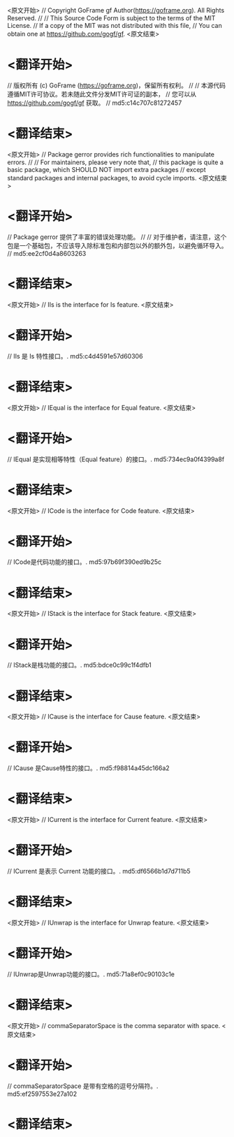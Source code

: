 
<原文开始>
// Copyright GoFrame gf Author(https://goframe.org). All Rights Reserved.
//
// This Source Code Form is subject to the terms of the MIT License.
// If a copy of the MIT was not distributed with this file,
// You can obtain one at https://github.com/gogf/gf.
<原文结束>

# <翻译开始>
// 版权所有 (c) GoFrame (https://goframe.org)，保留所有权利。
//
// 本源代码遵循MIT许可协议。若未随此文件分发MIT许可证的副本，
// 您可以从 https://github.com/gogf/gf 获取。
// md5:c14c707c81272457
# <翻译结束>


<原文开始>
// Package gerror provides rich functionalities to manipulate errors.
//
// For maintainers, please very note that,
// this package is quite a basic package, which SHOULD NOT import extra packages
// except standard packages and internal packages, to avoid cycle imports.
<原文结束>

# <翻译开始>
// Package gerror 提供了丰富的错误处理功能。
// 
// 对于维护者，请注意，这个包是一个基础包，不应该导入除标准包和内部包以外的额外包，以避免循环导入。
// md5:ee2cf0d4a8603263
# <翻译结束>


<原文开始>
// IIs is the interface for Is feature.
<原文结束>

# <翻译开始>
// IIs 是 Is 特性接口。. md5:c4d4591e57d60306
# <翻译结束>


<原文开始>
// IEqual is the interface for Equal feature.
<原文结束>

# <翻译开始>
// IEqual 是实现相等特性（Equal feature）的接口。. md5:734ec9a0f4399a8f
# <翻译结束>


<原文开始>
// ICode is the interface for Code feature.
<原文结束>

# <翻译开始>
// ICode是代码功能的接口。. md5:97b69f390ed9b25c
# <翻译结束>


<原文开始>
// IStack is the interface for Stack feature.
<原文结束>

# <翻译开始>
// IStack是栈功能的接口。. md5:bdce0c99c1f4dfb1
# <翻译结束>


<原文开始>
// ICause is the interface for Cause feature.
<原文结束>

# <翻译开始>
// ICause 是Cause特性的接口。. md5:f98814a45dc166a2
# <翻译结束>


<原文开始>
// ICurrent is the interface for Current feature.
<原文结束>

# <翻译开始>
// ICurrent 是表示 Current 功能的接口。. md5:df6566b1d7d711b5
# <翻译结束>


<原文开始>
// IUnwrap is the interface for Unwrap feature.
<原文结束>

# <翻译开始>
// IUnwrap是Unwrap功能的接口。. md5:71a8ef0c90103c1e
# <翻译结束>


<原文开始>
// commaSeparatorSpace is the comma separator with space.
<原文结束>

# <翻译开始>
// commaSeparatorSpace 是带有空格的逗号分隔符。. md5:ef2597553e27a102
# <翻译结束>

